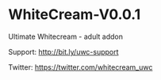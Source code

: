 WhiteCream-V0.0.1
=================

Ultimate Whitecream - adult addon

Support: http://bit.ly/uwc-support

Twitter: https://twitter.com/whitecream_uwc
